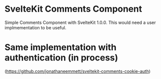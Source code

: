 # SvelteKit Comments Component

Simple Comments Component with SvelteKit 1.0.0.  This would need a user implmementation to be useful.

# Same implementation with authentication (in process)
(https://github.com/jonathaneemmett/sveltekit-comments-cookie-auth)
